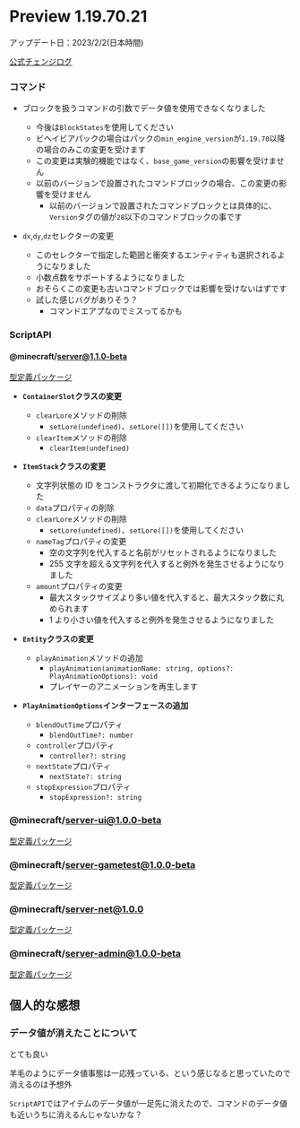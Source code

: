 # Preview 1.19.70.21

アップデート日：2023/2/2(日本時間)

[公式チェンジログ](https://feedback.minecraft.net/hc/en-us/articles/12739185905933)

### コマンド

-   ブロックを扱うコマンドの引数でデータ値を使用できなくなりました

    -   今後は`BlockStates`を使用してください
    -   ビヘイビアパックの場合はパックの`min_engine_version`が`1.19.70`以降の場合のみこの変更を受けます
    -   この変更は実験的機能ではなく、`base_game_version`の影響を受けません
    -   以前のバージョンで設置されたコマンドブロックの場合、この変更の影響を受けません
        -   以前のバージョンで設置されたコマンドブロックとは具体的に、`Version`タグの値が`28`以下のコマンドブロックの事です

-   `dx`,`dy`,`dz`セレクターの変更

    -   このセレクターで指定した範囲と衝突するエンティティも選択されるようになりました
    -   小数点数をサポートするようになりました
    -   おそらくこの変更も古いコマンドブロックでは影響を受けないはずです
    -   試した感じバグがありそう？
        -   コマンドエアプなのでミスってるかも

### ScriptAPI

#### @minecraft/server@1.1.0-beta

[型定義パッケージ](https://www.npmjs.com/package/@minecraft/server/v/1.1.0-beta.1.19.70-preview.21)

-   **`ContainerSlot`クラスの変更**

    -   `clearLore`メソッドの削除
        -   `setLore(undefined)`、`setLore([])`を使用してください
    -   `clearItem`メソッドの削除
        -   `clearItem(undefined)`

-   **`ItemStack`クラスの変更**

    -   文字列状態の ID をコンストラクタに渡して初期化できるようになりました
    -   `data`プロパティの削除
    -   `clearLore`メソッドの削除
        -   `setLore(undefined)`、`setLore([])`を使用してください
    -   `nameTag`プロパティの変更
        -   空の文字列を代入すると名前がリセットされるようになりました
        -   255 文字を超える文字列を代入すると例外を発生させるようになりました
    -   `amount`プロパティの変更
        -   最大スタックサイズより多い値を代入すると、最大スタック数に丸められます
        -   1 より小さい値を代入すると例外を発生させるようになりました

-   **`Entity`クラスの変更**

    -   `playAnimation`メソッドの追加
        -   `playAnimation(animationName: string, options?: PlayAnimationOptions): void`
        -   プレイヤーのアニメーションを再生します

-   **`PlayAnimationOptions`インターフェースの追加**
    -   `blendOutTime`プロパティ
        -   `blendOutTime?: number`
    -   `controller`プロパティ
        -   `controller?: string`
    -   `nextState`プロパティ
        -   `nextState?: string`
    -   `stopExpression`プロパティ
        -   `stopExpression?: string`

### @minecraft/server-ui@1.0.0-beta

[型定義パッケージ](https://www.npmjs.com/package/@minecraft/server-ui/v/1.0.0-beta.1.19.70-preview.21)

### @minecraft/server-gametest@1.0.0-beta

[型定義パッケージ](https://www.npmjs.com/package/@minecraft/server-gametest/v/1.0.0-beta.1.19.70-preview.21)

### @minecraft/server-net@1.0.0

[型定義パッケージ](https://www.npmjs.com/package/@minecraft/server-net/v/1.0.0-beta.1.19.70-preview.21)

### @minecraft/server-admin@1.0.0-beta

[型定義パッケージ](https://www.npmjs.com/package/@minecraft/server-admin/v/1.0.0-beta.1.19.70-preview.21)

## 個人的な感想

### データ値が消えたことについて

とても良い

羊毛のようにデータ値事態は一応残っている、という感じなると思っていたので消えるのは予想外

`ScriptAPI`ではアイテムのデータ値が一足先に消えたので、コマンドのデータ値も近いうちに消えるんじゃないかな？
